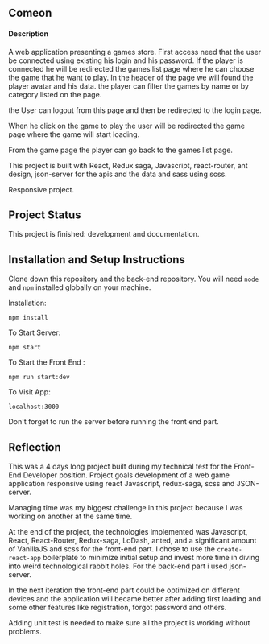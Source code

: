 ## Comeon

#### Description

A web application presenting a games store. First access need that the user be connected using existing his login and his password.
If the player is connected he will be redirected the games list page where he can choose the game that he want to play.
In the header of the page we will found the player avatar and his data.
the player can filter the games by name or by category listed on the page.

the User can logout from this page and then be redirected to the login page.

When he click on the game to play the user will be redirected the game page where the game will start loading.

From the game page the player can go back to the games list page.


This project is built with React, Redux saga, Javascript, react-router, ant design, json-server for the apis and the data and sass using scss.

Responsive project.

## Project Status

This project is finished: development and documentation.


## Installation and Setup Instructions

Clone down this repository and the back-end repository. You will need `node` and `npm` installed globally on your machine.  

Installation:

`npm install`  


To Start Server:

`npm start`  

To Start the Front End :

`npm run start:dev`  

To Visit App:

`localhost:3000`  

Don't forget to run the server before running the front end part.



## Reflection

This was a 4 days long project built during my technical test for the Front-End Developer position. Project goals development of a web game application responsive using react Javascript, redux-saga, scss and JSON-server. 
 

Managing time was my biggest challenge in this project because I was working on another at the same time.

At the end of the project, the technologies implemented was Javascript, React, React-Router, Redux-saga, LoDash, anted, and a significant amount of VanillaJS and scss for the front-end part. I chose to use the `create-react-app` boilerplate to minimize initial setup and invest more time in diving into weird technological rabbit holes.
For the back-end part i used json-server.


In the next iteration the front-end part could be optimized on different devices and the application will became better after adding first loading and some other features like registration, forgot password and others.

Adding unit test is needed to make sure all the project is working without problems.

